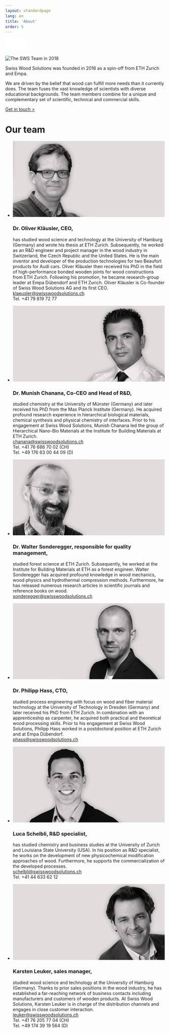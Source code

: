 ```yaml
---
layout: standardpage
lang: en
title: 'About'
order: 5
---
```


<div class="full-width-kenburns">
<div class="wrap-bg-image">


![arrow down](/assets/images/arrow-d-white.svg)
</div>
<img srcset="/assets/images/team_cover_2x.jpg"
     src="/assets/images/team_cover.jpg" alt="The SWS Team in 2018">
</div>

<div class="full-width">
<div class="wrap -cols2">

Swiss Wood Solutions was founded in 2016 as a spin-off from ETH Zurich
and Empa.

We are driven by the belief that wood can fulfill more needs
than it currently does. The team fuses the vast knowledge of scientists
with diverse educational backgrounds. The team members combine for a
unique and complementary set of scientific, technical and commercial
skills.

<a class="btn-red" href="/Contact">Get in touch ></a>

# Our team

  - ![picture Oliver Klaeusler](/assets/images/team_OK.jpg)

    ### Dr. Oliver Kläusler, CEO,

    has studied wood science and technology at the University of Hamburg
    (Germany) and wrote his thesis at ETH Zurich. Subsequently, he
    worked as an R\&D engineer and project manager in the wood industry
    in Switzerland, the Czech Republic and the United States. He is the
    main inventor and developer of the production technologies for two
    Beaufort products for Audi cars. Oliver Kläusler then received his
    PhD in the field of high-performance bonded wooden joints for wood
    constructions from ETH Zurich. Following his promotion, he became
    research-group leader at Empa Dübendorf and ETH Zurich. Oliver
    Kläusler is Co-founder of Swiss Wood Solutions AG and its first
    CEO.  
    <klaeusler@swisswoodsolutions.ch>  
    Tel. +41 79 819 72 77

  - ![picture Munish Chanana](/assets/images/team_MC.jpg)

    ### Dr. Munish Chanana, Co-CEO and Head of R\&D,

    studied chemistry at the University of Münster (Germany) and later
    received his PhD from the Max Planck Institute (Germany). He
    acquired profound research experience in hierarchical biological
    materials, chemical synthesis and physical chemistry of interfaces.
    Prior to his engagement at Swiss Wood Solutions, Munish Chanana led
    the group of Hierarchical Nano-Bio Materials at the Institute for
    Building Materials at ETH Zurich.  
    <chanana@swisswoodsolutions.ch>  
    Tel. +41 76 688 70 02 (CH)  
    Tel. +49 176 63 00 44 09 (D)

  - ![picture Walter Sonderegger](/assets/images/team_WS.jpg)

    ### Dr. Walter Sonderegger, responsible for quality management,

    studied forest science at ETH Zurich. Subsequently, he worked at the
    Institute for Building Materials at ETH as a forest engineer. Walter
    Sonderegger has acquired profound knowledge in wood mechanics, wood
    physics and hydrothermal compression methods. Furthermore, he has
    released numerous research articles in scientific journals and
    reference books on wood.  
    <sonderegger@swisswoodsolutions.ch>

  - ![picture Philipp Hass](/assets/images/team_PH.jpg)

    ### Dr. Philipp Hass, CTO,

    studied process engineering with focus on wood and fiber material
    technology at the University of Technology in Dresden (Germany) and
    later received his PhD from ETH Zurich. In combination with an
    apprenticeship as carpenter, he acquired both practical and
    theoretical wood processing skills. Prior to his engagement at Swiss
    Wood Solutions, Philipp Hass worked in a postdoctoral position at
    ETH Zurich and at Empa Dübendorf.  
    <phass@swisswoodsolutions.ch>

  - ![picture Luca Schelbli](/assets/images/team_LS.jpg)

    ### Luca Schelbli, R\&D specialist,

    has studied chemistry and business studies at the University of
    Zurich and Louisiana State University (USA). In his position as R\&D
    specialist, he works on the development of new physicochemical
    modification approaches of wood. Furthermore, he supports the
    commercialization of the developed processes.  
    <schelbli@swisswoodsolutions.ch>  
    Tel. +41 44 633 62 12

  - ![picture Karsten Leuker](/assets/images/team_KL.jpg)

    ### Karsten Leuker, sales manager,

    studied wood science and technology at the University of Hamburg
    (Germany). Thanks to prior sales positions in the wood industry, he
    has established a far-reaching network of business contacts
    including manufacturers and customers of wooden products. At Swiss
    Wood Solutions, Karsten Leuker is in charge of the distribution
    channels and engages in close customer interaction.  
    <leuker@swisswoodsolutions.ch>  
    Tel. +41 76 205 77 04 (CH)  
    Tel. +49 174 39 19 564 (D)

</div>
</div>
